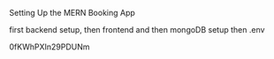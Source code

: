 Setting Up the MERN Booking App

first backend setup, then frontend and then mongoDB setup then .env

0fKWhPXIn29PDUNm